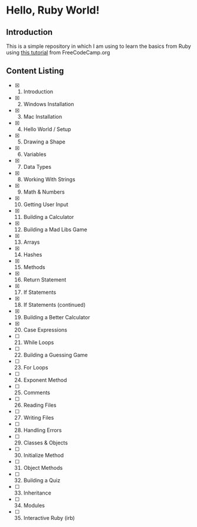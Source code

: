 # Hello, Ruby World!

## Introduction

This is a simple repository in which I am using to learn the basics from Ruby using [this tutorial](https://www.youtube.com/watch?v=t_ispmWmdjY) from FreeCodeCamp.org

## Content Listing

- [x] 1. Introduction
- [x] 2. Windows Installation
- [x] 3. Mac Installation
- [x] 4. Hello World / Setup
- [x] 5. Drawing a Shape
- [x] 6. Variables
- [x] 7. Data Types
- [x] 8. Working With Strings
- [x] 9. Math & Numbers
- [x] 10. Getting User Input
- [x] 11. Building a Calculator
- [x] 12. Building a Mad Libs Game
- [x] 13. Arrays
- [x] 14. Hashes
- [x] 15. Methods
- [x] 16. Return Statement
- [x] 17. If Statements
- [x] 18. If Statements (continued)
- [x] 19. Building a Better Calculator
- [x] 20. Case Expressions
- [ ] 21. While Loops
- [ ] 22. Building a Guessing Game
- [ ] 23. For Loops
- [ ] 24. Exponent Method
- [ ] 25. Comments
- [ ] 26. Reading Files
- [ ] 27. Writing Files
- [ ] 28. Handling Errors
- [ ] 29. Classes & Objects
- [ ] 30. Initialize Method
- [ ] 31. Object Methods
- [ ] 32. Building a Quiz
- [ ] 33. Inheritance
- [ ] 34. Modules
- [ ] 35. Interactive Ruby (irb)
